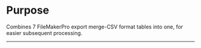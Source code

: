 # Purpose

Combines 7 FileMakerPro export merge-CSV format tables into one, for easier subsequent processing.

---